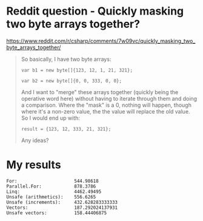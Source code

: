 # Reddit question - Quickly masking two byte arrays together?
https://www.reddit.com/r/csharp/comments/7w09vc/quickly_masking_two_byte_arrays_together/


> So basically, I have two byte arrays:  
>
>    `var b1 = new byte[]{123, 12, 1, 21, 321};`
>
>    `var b2 = new byte[]{0, 0, 333, 0, 0};`
>
> And I want to "merge" these arrays together (quickly  being the operative word here) without having to  iterate through them and doing a comparison.  Where the "mask" is a 0, nothing will happen, though where it's a non-zero value, the the value will replace the old value.  So I would end up with: 
>
>    `result = {123, 12, 333, 21, 321};`
>
>Any ideas?


# My results
````
For:                     544.98618
Parallel.For:            878.3786
Linq:                    4462.49495
Unsafe (arithmetics):    556.6265
Unsafe (increments):     432.628283333333
Vectors:                 187.292024137931
Unsafe vectors:          158.44406875
````